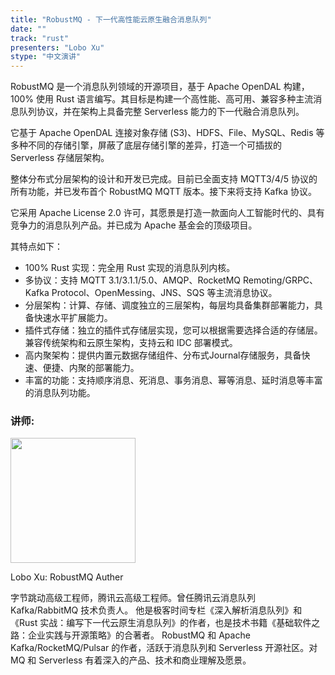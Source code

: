 ```yaml
---
title: "RobustMQ - 下一代高性能云原生融合消息队列"
date: ""
track: "rust"
presenters: "Lobo Xu"
stype: "中文演讲"
---
```


RobustMQ 是一个消息队列领域的开源项目，基于 Apache OpenDAL 构建，100% 使用 Rust 语言编写。其目标是构建一个高性能、高可用、兼容多种主流消息队列协议，并在架构上具备完整 Serverless 能力的下一代融合消息队列。

它基于 Apache OpenDAL 连接对象存储 (S3)、HDFS、File、MySQL、Redis 等多种不同的存储引擎，屏蔽了底层存储引擎的差异，打造一个可插拔的 Serverless 存储层架构。

整体分布式分层架构的设计和开发已完成。目前已全面支持 MQTT3/4/5 协议的所有功能，并已发布首个 RobustMQ MQTT 版本。接下来将支持 Kafka 协议。

它采用 Apache License 2.0 许可，其愿景是打造一款面向人工智能时代的、具有竞争力的消息队列产品。并已成为 Apache 基金会的顶级项目。

其特点如下：
- 100% Rust 实现：完全用 Rust 实现的消息队列内核。
- 多协议：支持 MQTT 3.1/3.1.1/5.0、AMQP、RocketMQ Remoting/GRPC、Kafka Protocol、OpenMessing、JNS、SQS 等主流消息协议。
- 分层架构：计算、存储、调度独立的三层架构，每层均具备集群部署能力，具备快速水平扩展能力。
- 插件式存储：独立的插件式存储层实现，您可以根据需要选择合适的存储层。兼容传统架构和云原生架构，支持云和 IDC 部署模式。
- 高内聚架构：提供内置元数据存储组件、分布式Journal存储服务，具备快速、便捷、内聚的部署能力。
- 丰富的功能：支持顺序消息、死消息、事务消息、幂等消息、延时消息等丰富的消息队列功能。

### 讲师:

<img src="https://sessionize.com/image/ff6b-400o400o1-TS9gU3SJdBeUuN5vSB4n7y.jpg" width="200" /><br/>

Lobo Xu: RobustMQ Auther

字节跳动高级工程师，腾讯云高级工程师。曾任腾讯云消息队列 Kafka/RabbitMQ 技术负责人。
他是极客时间专栏《深入解析消息队列》和《Rust 实战：编写下一代云原生消息队列》的作者，也是技术书籍《基础软件之路：企业实践与开源策略》的合著者。
RobustMQ 和 Apache Kafka/RocketMQ/Pulsar 的作者，活跃于消息队列和 Serverless 开源社区。对 MQ 和 Serverless 有着深入的产品、技术和商业理解及愿景。